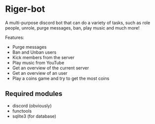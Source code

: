 # Riger-bot
 A multi-purpose discord bot that can do a variety of tasks, such as role people, unrole, purge messages, ban, play music and much more!

Features:
- Purge messages
- Ban and Unban users
- Kick members from the server
- Play music from YouTube
- Get an overview of the current server
- Get an overview of an user
- Play a coins game and try to get the most coins

## Required modules
- discord (obviously)
- functools
- sqlite3 (for database)
